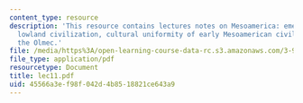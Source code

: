 ```yaml
---
content_type: resource
description: 'This resource contains lectures notes on Mesoamerica: emergence of early
  lowland civilization, cultural uniformity of early Mesoamerican civilizations, and
  the Olmec.'
file: /media/https%3A/open-learning-course-data-rc.s3.amazonaws.com/3-986-the-human-past-introduction-to-archaeology-fall-2006/45566a3ef98f042d4b8518821ce643a9_lec11.pdf
file_type: application/pdf
resourcetype: Document
title: lec11.pdf
uid: 45566a3e-f98f-042d-4b85-18821ce643a9
---
```


